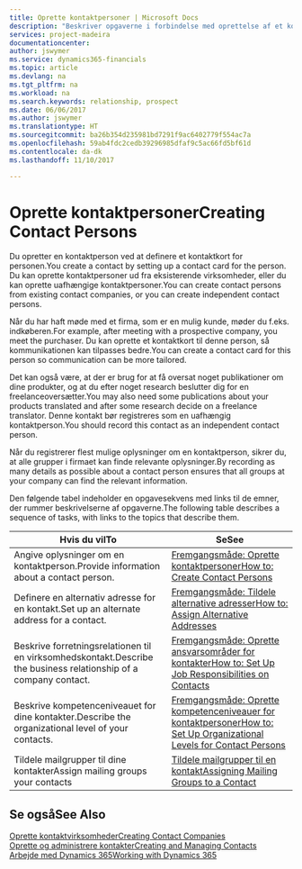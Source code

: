 ```yaml
---
title: Oprette kontaktpersoner | Microsoft Docs
description: "Beskriver opgaverne i forbindelse med oprettelse af et kontaktkort for en person, f.eks. et kundeemne eller en leverandør, og bidrager til at angive relationen og tilpasse kommunikationen."
services: project-madeira
documentationcenter: 
author: jswymer
ms.service: dynamics365-financials
ms.topic: article
ms.devlang: na
ms.tgt_pltfrm: na
ms.workload: na
ms.search.keywords: relationship, prospect
ms.date: 06/06/2017
ms.author: jswymer
ms.translationtype: HT
ms.sourcegitcommit: ba26b354d235981bd7291f9ac6402779f554ac7a
ms.openlocfilehash: 59ab4fdc2cedb39296985dfaf9c5ac66fd5bf61d
ms.contentlocale: da-dk
ms.lasthandoff: 11/10/2017

---
```

# <a name="creating-contact-persons"></a><span data-ttu-id="15e9c-103">Oprette kontaktpersoner</span><span class="sxs-lookup"><span data-stu-id="15e9c-103">Creating Contact Persons</span></span>
<span data-ttu-id="15e9c-104">Du opretter en kontaktperson ved at definere et kontaktkort for personen.</span><span class="sxs-lookup"><span data-stu-id="15e9c-104">You create a contact by setting up a contact card for the person.</span></span> <span data-ttu-id="15e9c-105">Du kan oprette kontaktpersoner ud fra eksisterende virksomheder, eller du kan oprette uafhængige kontaktpersoner.</span><span class="sxs-lookup"><span data-stu-id="15e9c-105">You can create contact persons from existing contact companies, or you can create independent contact persons.</span></span>

<span data-ttu-id="15e9c-106">Når du har haft møde med et firma, som er en mulig kunde, møder du f.eks. indkøberen.</span><span class="sxs-lookup"><span data-stu-id="15e9c-106">For example, after meeting with a prospective company, you meet the purchaser.</span></span> <span data-ttu-id="15e9c-107">Du kan oprette et kontaktkort til denne person, så kommunikationen kan tilpasses bedre.</span><span class="sxs-lookup"><span data-stu-id="15e9c-107">You can create a contact card for this person so communication can be more tailored.</span></span>

<span data-ttu-id="15e9c-108">Det kan også være, at der er brug for at få oversat noget publikationer om dine produkter, og at du efter noget research beslutter dig for en freelanceoversætter.</span><span class="sxs-lookup"><span data-stu-id="15e9c-108">You may also need some publications about your products translated and after some research decide on a freelance translator.</span></span> <span data-ttu-id="15e9c-109">Denne kontakt bør registreres som en uafhængig kontaktperson.</span><span class="sxs-lookup"><span data-stu-id="15e9c-109">You should record this contact as an independent contact person.</span></span>

<span data-ttu-id="15e9c-110">Når du registrerer flest mulige oplysninger om en kontaktperson, sikrer du, at alle grupper i firmaet kan finde relevante oplysninger.</span><span class="sxs-lookup"><span data-stu-id="15e9c-110">By recording as many details as possible about a contact person ensures that all groups at your company can find the relevant information.</span></span>

<span data-ttu-id="15e9c-111">Den følgende tabel indeholder en opgavesekvens med links til de emner, der rummer beskrivelserne af opgaverne.</span><span class="sxs-lookup"><span data-stu-id="15e9c-111">The following table describes a sequence of tasks, with links to the topics that describe them.</span></span>

| <span data-ttu-id="15e9c-112">Hvis du vil</span><span class="sxs-lookup"><span data-stu-id="15e9c-112">To</span></span> | <span data-ttu-id="15e9c-113">Se</span><span class="sxs-lookup"><span data-stu-id="15e9c-113">See</span></span> |
| --- | --- |
| <span data-ttu-id="15e9c-114">Angive oplysninger om en kontaktperson.</span><span class="sxs-lookup"><span data-stu-id="15e9c-114">Provide information about a contact person.</span></span> |[<span data-ttu-id="15e9c-115">Fremgangsmåde: Oprette kontaktpersoner</span><span class="sxs-lookup"><span data-stu-id="15e9c-115">How to: Create Contact Persons</span></span>](marketing-how-create-contact-persons.md) |
| <span data-ttu-id="15e9c-116">Definere en alternativ adresse for en kontakt.</span><span class="sxs-lookup"><span data-stu-id="15e9c-116">Set up an alternate address for a contact.</span></span> |[<span data-ttu-id="15e9c-117">Fremgangsmåde: Tildele alternative adresser</span><span class="sxs-lookup"><span data-stu-id="15e9c-117">How to: Assign Alternative Addresses</span></span>](marketing-how-assign-alternate-address.md) |
| <span data-ttu-id="15e9c-118">Beskrive forretningsrelationen til en virksomhedskontakt.</span><span class="sxs-lookup"><span data-stu-id="15e9c-118">Describe the business relationship of a company contact.</span></span> |[<span data-ttu-id="15e9c-119">Fremgangsmåde: Oprette ansvarsområder for kontakter</span><span class="sxs-lookup"><span data-stu-id="15e9c-119">How to: Set Up Job Responsibilities on Contacts</span></span>](marketing-job-responsibilities.md) |
| <span data-ttu-id="15e9c-120">Beskrive kompetenceniveauet for dine kontakter.</span><span class="sxs-lookup"><span data-stu-id="15e9c-120">Describe the organizational level of your contacts.</span></span> |[<span data-ttu-id="15e9c-121">Fremgangsmåde: Oprette kompetenceniveauer for kontaktpersoner</span><span class="sxs-lookup"><span data-stu-id="15e9c-121">How to: Set Up Organizational Levels for Contact Persons</span></span>](marketing-organizational-levels.md) |
| <span data-ttu-id="15e9c-122">Tildele mailgrupper til dine kontakter</span><span class="sxs-lookup"><span data-stu-id="15e9c-122">Assign mailing groups your contacts</span></span> |[<span data-ttu-id="15e9c-123">Tildele mailgrupper til en kontakt</span><span class="sxs-lookup"><span data-stu-id="15e9c-123">Assigning Mailing Groups to a Contact</span></span>](marketing-mailing-groups.md) |

## <a name="see-also"></a><span data-ttu-id="15e9c-124">Se også</span><span class="sxs-lookup"><span data-stu-id="15e9c-124">See Also</span></span>
[<span data-ttu-id="15e9c-125">Oprette kontaktvirksomheder</span><span class="sxs-lookup"><span data-stu-id="15e9c-125">Creating Contact Companies</span></span>](marketing-create-contact-companies.md)  
[<span data-ttu-id="15e9c-126">Oprette og administrere kontakter</span><span class="sxs-lookup"><span data-stu-id="15e9c-126">Creating and Managing Contacts</span></span>]()  
[<span data-ttu-id="15e9c-127">Arbejde med Dynamics 365</span><span class="sxs-lookup"><span data-stu-id="15e9c-127">Working with Dynamics 365</span></span>](ui-work-product.md)

